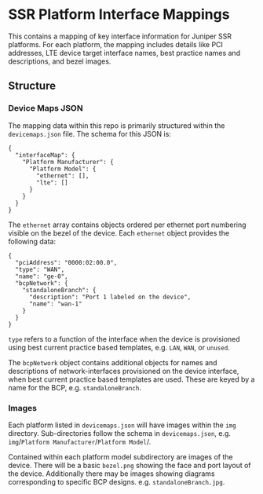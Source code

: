 # SSR Platform Interface Mappings

This contains a mapping of key interface information for Juniper SSR platforms. For each platform, the mapping includes details like PCI addresses, LTE device target interface names, best practice names and descriptions, and bezel images.

## Structure

### Device Maps JSON
The mapping data within this repo is primarily structured within the `devicemaps.json` file. The schema for this JSON is:

```
{
  "interfaceMap": {
    "Platform Manufacturer": {
      "Platform Model": {
        "ethernet": [],
        "lte": []
      }
    }
  }
}
```

The `ethernet` array contains objects ordered per ethernet port numbering visible on the bezel of the device. Each `ethernet` object provides the following data:

```
{
  "pciAddress": "0000:02:00.0",
  "type": "WAN",
  "name": "ge-0",
  "bcpNetwork": {
    "standaloneBranch": {
      "description": "Port 1 labeled on the device",
      "name": "wan-1"
    }
  }
}
```

`type` refers to a function of the interface when the device is provisioned using best current practice based templates, e.g. `LAN`, `WAN`, or `unused`.

The `bcpNetwork` object contains additional objects for names and descriptions of network-interfaces provisioned on the device interface, when best current practice based templates are used. These are keyed by a name for the BCP, e.g. `standaloneBranch`.

### Images

Each platform listed in `devicemaps.json` will have images within the `img` directory. Sub-directories follow the schema in `devicemaps.json`, e.g. `img`/`Platform Manufacturer`/`Platform Model`/.

Contained within each platform model subdirectory are images of the device. There will be a basic `bezel.png` showing the face and port layout of the device. Additionally there may be images showing diagrams corresponding to specific BCP designs. e.g. `standaloneBranch.jpg`.